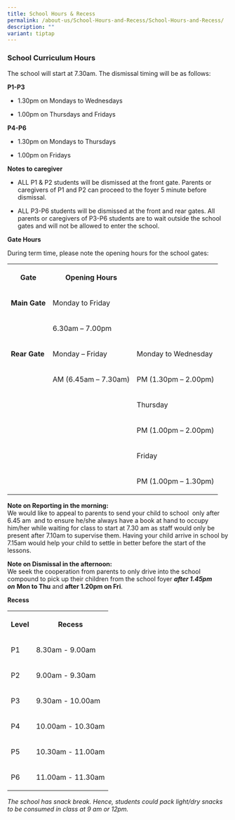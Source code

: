 ```yaml
---
title: School Hours & Recess
permalink: /about-us/School-Hours-and-Recess/School-Hours-and-Recess/
description: ""
variant: tiptap
---
```

<h3><strong>School Curriculum Hours</strong></h3>
<p>The school will start at 7.30am. The dismissal timing will be as follows:</p>
<p><strong>P1-P3</strong>
</p>
<ul data-tight="true" class="tight">
<li>
<p>1.30pm on Mondays to Wednesdays</p>
</li>
<li>
<p>1.00pm on Thursdays and Fridays</p>
</li>
</ul>
<p><strong>P4-P6</strong>
</p>
<ul data-tight="true" class="tight">
<li>
<p>1.30pm on Mondays to Thursdays</p>
</li>
<li>
<p>1.00pm on Fridays</p>
</li>
</ul>
<p><strong>Notes to caregiver</strong>
</p>
<ul>
<li>
<p>ALL P1 &amp; P2 students will be dismissed at the front gate. Parents
or caregivers of P1 and P2 can proceed to the foyer 5 minute before dismissal.</p>
</li>
<li>
<p>ALL P3-P6 students will be dismissed at the front and rear gates. All
parents or caregivers of P3-P6 students are to wait outside the school
gates and will not be allowed to enter the school.</p>
</li>
</ul>
<p><strong>Gate Hours</strong>
</p>
<p>During term time, please note the opening hours for the school gates:</p>
<table style="minWidth: 75px">
<colgroup>
<col>
<col>
<col>
</colgroup>
<tbody>
<tr>
<th rowspan="1" colspan="1">
<p>Gate</p>
</th>
<th rowspan="1" colspan="1">
<p>Opening Hours</p>
</th>
<th rowspan="1" colspan="1">
<p></p>
</th>
</tr>
<tr>
<td rowspan="1" colspan="1">
<p><strong>Main Gate</strong>
</p>
</td>
<td rowspan="1" colspan="1">
<p>Monday to Friday</p>
</td>
<td rowspan="1" colspan="1">
<p></p>
</td>
</tr>
<tr>
<td rowspan="1" colspan="1">
<p></p>
</td>
<td rowspan="1" colspan="1">
<p>6.30am – 7.00pm</p>
</td>
<td rowspan="1" colspan="1">
<p></p>
</td>
</tr>
<tr>
<td rowspan="1" colspan="1">
<p><strong>Rear Gate</strong>
</p>
</td>
<td rowspan="1" colspan="1">
<p>Monday – Friday</p>
</td>
<td rowspan="1" colspan="1">
<p>Monday to Wednesday</p>
</td>
</tr>
<tr>
<td rowspan="1" colspan="1">
<p></p>
</td>
<td rowspan="1" colspan="1">
<p>AM (6.45am – 7.30am)</p>
</td>
<td rowspan="1" colspan="1">
<p>PM (1.30pm – 2.00pm)</p>
</td>
</tr>
<tr>
<td rowspan="1" colspan="1">
<p></p>
</td>
<td rowspan="1" colspan="1">
<p></p>
</td>
<td rowspan="1" colspan="1">
<p>Thursday</p>
</td>
</tr>
<tr>
<td rowspan="1" colspan="1">
<p></p>
</td>
<td rowspan="1" colspan="1">
<p></p>
</td>
<td rowspan="1" colspan="1">
<p>PM (1.00pm – 2.00pm)</p>
</td>
</tr>
<tr>
<td rowspan="1" colspan="1">
<p></p>
</td>
<td rowspan="1" colspan="1">
<p></p>
</td>
<td rowspan="1" colspan="1">
<p>Friday</p>
</td>
</tr>
<tr>
<td rowspan="1" colspan="1">
<p></p>
</td>
<td rowspan="1" colspan="1">
<p></p>
</td>
<td rowspan="1" colspan="1">
<p>PM (1.00pm – 1.30pm)</p>
</td>
</tr>
</tbody>
</table>
<p><strong>Note on Reporting in the morning:</strong>
<br>We would like to appeal to parents to send your child to school &nbsp;only
after 6.45 am &nbsp;and to ensure he/she always have a book at hand to
occupy him/her while waiting for class to start at 7.30 am as staff would
only be present after 7.10am to supervise them. Having your child arrive
in school by 7.15am would help your child to settle in better before the
start of the lessons.</p>
<p><strong>Note on Dismissal in the afternoon:</strong>
<br>We seek the cooperation from parents to only drive into the school compound
to pick up their children from the school foyer&nbsp;<strong><em>after 1.45pm on</em></strong>&nbsp;<strong>Mon to Thu</strong>&nbsp;and&nbsp;<strong>after 1.20pm on Fri</strong>.</p>
<p><strong>Recess</strong>
</p>
<table style="minWidth: 50px">
<colgroup>
<col>
<col>
</colgroup>
<tbody>
<tr>
<th rowspan="1" colspan="1">
<p>Level</p>
</th>
<th rowspan="1" colspan="1">
<p>Recess</p>
</th>
</tr>
<tr>
<td rowspan="1" colspan="1">
<p>P1</p>
</td>
<td rowspan="1" colspan="1">
<p>8.30am - 9.00am</p>
</td>
</tr>
<tr>
<td rowspan="1" colspan="1">
<p>P2</p>
</td>
<td rowspan="1" colspan="1">
<p>9.00am - 9.30am</p>
</td>
</tr>
<tr>
<td rowspan="1" colspan="1">
<p>P3</p>
</td>
<td rowspan="1" colspan="1">
<p>9.30am - 10.00am</p>
</td>
</tr>
<tr>
<td rowspan="1" colspan="1">
<p>P4</p>
</td>
<td rowspan="1" colspan="1">
<p>10.00am - 10.30am</p>
</td>
</tr>
<tr>
<td rowspan="1" colspan="1">
<p>P5</p>
</td>
<td rowspan="1" colspan="1">
<p>10.30am - 11.00am</p>
</td>
</tr>
<tr>
<td rowspan="1" colspan="1">
<p>P6</p>
</td>
<td rowspan="1" colspan="1">
<p>11.00am - 11.30am</p>
</td>
</tr>
</tbody>
</table>
<p><em>The school has snack break. Hence, students could pack light/dry snacks to be consumed in class at 9 am or 12pm.</em>
</p>